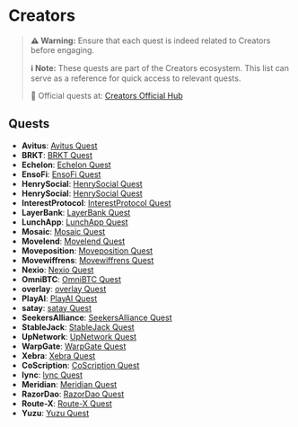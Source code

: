 # Creators

> **⚠️ Warning:** Ensure that each quest is indeed related to Creators before engaging.
> 
> **ℹ️ Note:** These quests are part of the Creators ecosystem. This list can serve as a reference for quick access to relevant quests.
> 
> 🔗 Official quests at: [Creators Official Hub](https://app.galxe.com/)

## Quests

- **Avitus**: [Avitus Quest](https://app.galxe.com/quest/Avitus/GCu4ntkJSC)
- **BRKT**: [BRKT Quest](https://app.galxe.com/quest/BRKT/GCq44tvRHK)
- **Echelon**: [Echelon Quest](https://app.galxe.com/quest/Echelon/GC2C7tkCF5)
- **EnsoFi**: [EnsoFi Quest](https://app.galxe.com/quest/EnsoFi/GCopPtvdfS)
- **HenrySocial**: [HenrySocial Quest](https://app.galxe.com/quest/HenrySocial/GCFiTtktLm)
- **HenrySocial**: [HenrySocial Quest](https://app.galxe.com/quest/HenrySocial/GC4Dhtk7r9)
- **InterestProtocol**: [InterestProtocol Quest](https://app.galxe.com/quest/InterestProtocol/GCQc3tkxsh)
- **LayerBank**: [LayerBank Quest](https://app.galxe.com/quest/LayerBank/GCepXtxdDi)
- **LunchApp**: [LunchApp Quest](https://app.galxe.com/quest/LunchApp/GC3mdtvrvf)
- **Mosaic**: [Mosaic Quest](https://app.galxe.com/quest/Mosaic/GCH1NtvHvD)
- **Movelend**: [Movelend Quest](https://app.galxe.com/quest/Movelend/GCLcbtvLnt)
- **Moveposition**: [Moveposition Quest](https://app.galxe.com/quest/Moveposition/GCZiRtkq4M)
- **Movewiffrens**: [Movewiffrens Quest](https://app.galxe.com/quest/Movewiffrens/GCBcKtvme9)
- **Nexio**: [Nexio Quest](https://app.galxe.com/quest/Nexio/GCSkFtgoEZ)
- **OmniBTC**: [OmniBTC Quest](https://app.galxe.com/quest/OmniBTC/GCq27tvWMS)
- **overlay**: [overlay Quest](https://app.galxe.com/quest/overlay/GCfSmtkE2W)
- **PlayAI**: [PlayAI Quest](https://app.galxe.com/quest/PlayAI/GCRsKtvNKW)
- **satay**: [satay Quest](https://app.galxe.com/quest/satay/GC4tJtkhUg)
- **SeekersAlliance**: [SeekersAlliance Quest](https://app.galxe.com/quest/SeekersAlliance/GCxkAtkurt)
- **StableJack**: [StableJack Quest](https://app.galxe.com/quest/StableJack/GCk1htvdU2)
- **UpNetwork**: [UpNetwork Quest](https://app.galxe.com/quest/UpNetwork/GCNvMtkfjN)
- **WarpGate**: [WarpGate Quest](https://app.galxe.com/quest/WarpGate/GCRSRtvxTo)
- **Xebra**: [Xebra Quest](https://app.galxe.com/quest/Xebra/GCYJptkpza)
- **CoScription**: [CoScription Quest](https://app.galxe.com/quest/CoScription/GCBd1tx5nP)
- **lync**: [lync Quest]()
- **Meridian**: [Meridian Quest]()
- **RazorDao**: [RazorDao Quest](https://app.galxe.com/quest/Route-X/GC69TtvaXZ)
- **Route-X**: [Route-X Quest]()
- **Yuzu**: [Yuzu Quest]()
